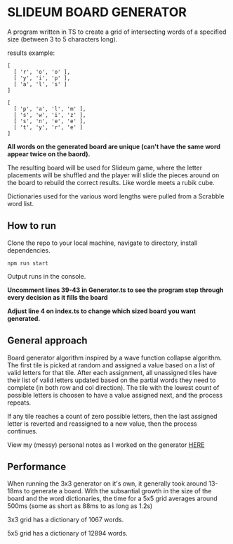 # SLIDEUM BOARD GENERATOR

A program written in TS to create a grid of intersecting words of a specified size (between 3 to 5 characters long).

results example:

```
[
  [ 'r', 'o', 'o' ],
  [ 'y', 'i', 'p' ],
  [ 'a', 'l', 's' ]
]

[
  [ 'p', 'a', 'l', 'm' ],
  [ 's', 'w', 'i', 'z' ],
  [ 's', 'n', 'e', 'e' ],
  [ 't', 'y', 'r', 'e' ]
]
```

**All words on the generated board are unique (can't have the same word appear twice on the baord).**

The resulting board will be used for Slideum game, where the letter placements will be shuffled and the player will slide the pieces around on the board to rebuild the correct results. Like wordle meets a rubik cube.

Dictionaries used for the various word lengths were pulled from a Scrabble word list.

## How to run

Clone the repo to your local machine, navigate to directory, install dependencies.

```
npm run start
```

Output runs in the console.

**Uncomment lines 39-43 in Generator.ts to see the program step through every decision as it fills the board**

**Adjust line 4 on index.ts to change which sized board you want generated.**

## General approach

Board generator algorithm inspired by a wave function collapse algorithm. The first tile is picked at random and assigned a value based on a list of valid letters for that tile. After each assignment, all unassigned tiles have their list of valid letters updated based on the partial words they need to complete (in both row and col direction). The tile with the lowest count of possible letters is choosen to have a value assigned next, and the process repeats.

If any tile reaches a count of zero possible letters, then the last assigned letter is reverted and reassigned to a new value, then the process continues.

View my (messy) personal notes as I worked on the generator [HERE](https://paper-frog-5c5.notion.site/Slideum-V2-3fd92d2160c94738934dcda596eab5cf?pvs=4)

## Performance

When running the 3x3 generator on it's own, it generally took around 13-18ms to generate a board. With the subsantial growth in the size of the board and the word dictionaries, the time for a 5x5 grid averages around 500ms (some as short as 88ms to as long as 1.2s)

3x3 grid has a dictionary of 1067 words.

5x5 grid has a dictionary of 12894 words.
